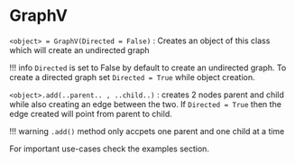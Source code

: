 # GraphV

`<object> = GraphV(Directed = False)` : Creates an object of this class which will create an undirected graph

!!! info
    `Directed` is set to False by default to create an undirected graph. To create a directed graph set `Directed = True` while object creation.
 

`<object>.add(..parent.. , ..child..)` : creates 2 nodes parent and child while also creating an edge between the two. If `Directed = True` then the edge created will point from parent to child.

!!! warning
    `.add()` method only accpets one parent and one child at a time

For important use-cases check the examples section.